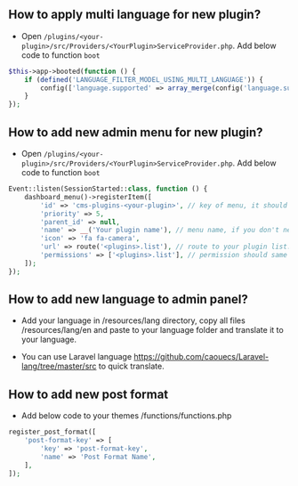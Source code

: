 ## How to apply multi language for new plugin?

- Open `/plugins/<your-plugin>/src/Providers/<YourPlugin>ServiceProvider.php`. Add below code to function `boot`

```php
$this->app->booted(function () {
    if (defined('LANGUAGE_FILTER_MODEL_USING_MULTI_LANGUAGE')) {
        config(['language.supported' => array_merge(config('language.supported'), [<YOUR_PLUGIN>_MODULE_SCREEN_NAME])]);
    }
});
```

## How to add new admin menu for new plugin?

- Open `/plugins/<your-plugin>/src/Providers/<YourPlugin>ServiceProvider.php`. Add below code to function `boot`

```php
Event::listen(SessionStarted::class, function () {
    dashboard_menu()->registerItem([
        'id' => 'cms-plugins-<your-plugin>', // key of menu, it should unique
        'priority' => 5,
        'parent_id' => null,
        'name' => __('Your plugin name'), // menu name, if you don't need translation, you can use the name in plain text
        'icon' => 'fa fa-camera',
        'url' => route('<plugins>.list'), // route to your plugin list.
        'permissions' => ['<plugins>.list'], // permission should same with route name, you can see that flag in Plugin.php
    ]);
});
```

## How to add new language to admin panel?

- Add your language in /resources/lang directory, copy all files /resources/lang/en and paste to your language folder and translate it to your language.

- You can use Laravel language https://github.com/caouecs/Laravel-lang/tree/master/src to quick translate.

## How to add new post format

- Add below code to your themes /functions/functions.php

```php
register_post_format([
    'post-format-key' => [
        'key' => 'post-format-key',
        'name' => 'Post Format Name',
    ],
]);
```